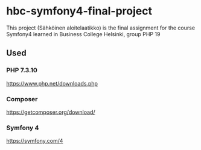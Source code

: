 # hbc-symfony4-final-project
This project (Sähköinen aloitelaatikko) is the final assignment for the course Symfony4 learned in Business College Helsinki, group PHP 19 
## Used
### PHP 7.3.10
https://www.php.net/downloads.php
### Composer 
https://getcomposer.org/download/
### Symfony 4 
https://symfony.com/4
